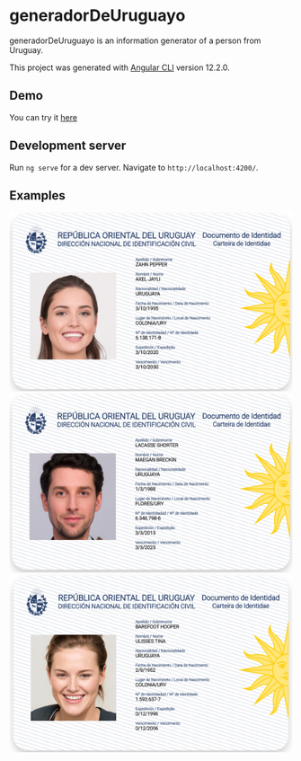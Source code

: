 # generadorDeUruguayo

generadorDeUruguayo is an information generator of a person from Uruguay.

This project was generated with [Angular CLI](https://github.com/angular/angular-cli) version 12.2.0.

## Demo
You can try it [here](https://uruguayangenerator.web.app/)

## Development server

Run `ng serve` for a dev server. Navigate to `http://localhost:4200/`.

## Examples

![alt text](./images/example1.png)
![alt text](./images/example2.png)
![alt text](./images/example3.png)

